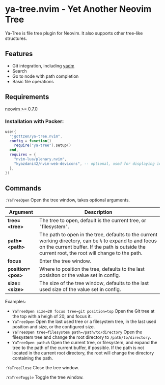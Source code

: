 # ya-tree.nvim - Yet Another Neovim Tree

Ya-Tree is file tree plugin for Neovim. It also supports other tree-like structures.

## Features

- Git integration, including [yadm](https://yadm.io/)
- Search
- Go to node with path completion
- Basic file operations

## Requirements

[neovim >= 0.7.0](https://github.com/neovim/neovim/wiki/Installing-Neovim)

### Installation with Packer:
```lua
use({
  "jgottzen/ya-tree.nvim",
  config = function()
    require("ya-tree").setup()
  end,
  requires = {
    "nvim-lua/plenary.nvim",
    "kyazdani42/nvim-web-devicons", -- optional, used for displaying icons
  },
})
```

## Commands

`:YaTreeOpen` Open the tree window, takes optional arguments.

| Argument           | Description                                                                                                                       |
|--------------------|-----------------------------------------------------------------------------------------------------------------------------------|
| **tree=\<tree\>**    | The tree to open, default is the current tree, or "filesystem".                                                                   |
| **path=\<path\>**    | The path to open in the tree, defaults to the current working directory, can be `%` to expand to and focus on the current buffer. If the path is outside the current root, the root will change to the path. |
| **focus**          | Enter the tree window.                                                                                                            |
| **position=\<pos\>** | Where to position the tree, defaults to the last posisiton or the value set in config.                                            |
| **size=\<size\>**    | The size of the tree window, defaults to the last used size of the value set in config.                                           |

Examples:

- `YaTreeOpen size=20 focus tree=git position=top` Open the Git tree at the top with a heigh of 20, and focus it.
- `YaTreeOpen` Open the last used tree or a filesystem tree, in the last used position and size, or the configured size.
- `YaTreeOpen tree=filesystem path=/path/to/directory` Open the filesystem tree and change the root directory to `/path/to/directory`.
- `YaTreeOpen path=%` Open the current tree, or filesystem, and expand the tree to the path of the current buffer, if possible. If the path is not located in the current root directory, the root will change the directory containing the path.

`:YaTreeClose` Close the tree window.

`:YaTreeToggle` Toggle the tree window.

